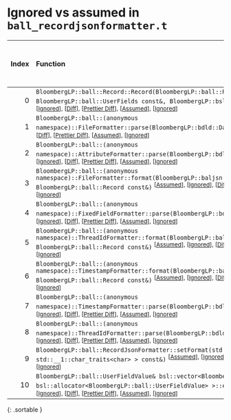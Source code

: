 # Ignored vs assumed in `ball_recordjsonformatter.t`

<script src="../sorttable.js"></script>

|   Index | Function                                                                                                                                                                                                                                                                                                                                                     |   Difference in number of lines |   Function size difference in bytes |   Number of lines in assumed build | Number of bytes in assumed build   |   Number of lines in ignored build | Number of bytes in ignored build   |
|--------:|:-------------------------------------------------------------------------------------------------------------------------------------------------------------------------------------------------------------------------------------------------------------------------------------------------------------------------------------------------------------|--------------------------------:|------------------------------------:|-----------------------------------:|:-----------------------------------|-----------------------------------:|:-----------------------------------|
|       0 | `BloombergLP::ball::Record::Record(BloombergLP::ball::RecordAttributes const&, BloombergLP::ball::UserFields const&, BloombergLP::bslma::Allocator*)` <sup>\[[Assumed](0-assume)\], \[[Ignored](0-none)\], \[[Diff](0.diff.html)\], \[[Prettier Diff](0-diff.html)\], \[[Assumed](0-assume-decompiled.txt)\], \[[Ignored](0-none-decompiled.txt)\]           |                              20 |                                  64 |                                 92 | 336                                |                                 72 | 272                                |
|       1 | `BloombergLP::ball::(anonymous namespace)::FileFormatter::parse(BloombergLP::bdld::DatumMapRef)` <sup>\[[Assumed](1-assume)\], \[[Ignored](1-none)\], \[[Diff](1.diff.html)\], \[[Prettier Diff](1-diff.html)\], \[[Assumed](1-assume-decompiled.txt)\], \[[Ignored](1-none-decompiled.txt)\]                                                                |                              -2 |                                   0 |                                 71 | 256                                |                                 73 | 256                                |
|       2 | `BloombergLP::ball::(anonymous namespace)::AttributeFormatter::parse(BloombergLP::bdld::DatumMapRef)` <sup>\[[Assumed](2-assume)\], \[[Ignored](2-none)\], \[[Diff](2.diff.html)\], \[[Prettier Diff](2-diff.html)\], \[[Assumed](2-assume-decompiled.txt)\], \[[Ignored](2-none-decompiled.txt)\]                                                           |                              -4 |                                 -16 |                                 67 | 224                                |                                 71 | 240                                |
|       3 | `BloombergLP::ball::(anonymous namespace)::FileFormatter::format(BloombergLP::baljsn::SimpleFormatter*, BloombergLP::ball::Record const&)` <sup>\[[Assumed](3-assume)\], \[[Ignored](3-none)\], \[[Diff](3.diff.html)\], \[[Prettier Diff](3-diff.html)\], \[[Assumed](3-assume-decompiled.txt)\], \[[Ignored](3-none-decompiled.txt)\]                      |                              -4 |                                 -16 |                                180 | 704                                |                                184 | 720                                |
|       4 | `BloombergLP::ball::(anonymous namespace)::FixedFieldFormatter::parse(BloombergLP::bdld::DatumMapRef)` <sup>\[[Assumed](4-assume)\], \[[Ignored](4-none)\], \[[Diff](4.diff.html)\], \[[Prettier Diff](4-diff.html)\], \[[Assumed](4-assume-decompiled.txt)\], \[[Ignored](4-none-decompiled.txt)\]                                                          |                              -4 |                                 -16 |                                 67 | 224                                |                                 71 | 240                                |
|       5 | `BloombergLP::ball::(anonymous namespace)::ThreadIdFormatter::format(BloombergLP::baljsn::SimpleFormatter*, BloombergLP::ball::Record const&)` <sup>\[[Assumed](5-assume)\], \[[Ignored](5-none)\], \[[Diff](5.diff.html)\], \[[Prettier Diff](5-diff.html)\], \[[Assumed](5-assume-decompiled.txt)\], \[[Ignored](5-none-decompiled.txt)\]                  |                              -4 |                                 -16 |                                 47 | 176                                |                                 51 | 192                                |
|       6 | `BloombergLP::ball::(anonymous namespace)::TimestampFormatter::format(BloombergLP::baljsn::SimpleFormatter*, BloombergLP::ball::Record const&)` <sup>\[[Assumed](6-assume)\], \[[Ignored](6-none)\], \[[Diff](6.diff.html)\], \[[Prettier Diff](6-diff.html)\], \[[Assumed](6-assume-decompiled.txt)\], \[[Ignored](6-none-decompiled.txt)\]                 |                              -4 |                                 -16 |                                161 | 704                                |                                165 | 720                                |
|       7 | `BloombergLP::ball::(anonymous namespace)::TimestampFormatter::parse(BloombergLP::bdld::DatumMapRef)` <sup>\[[Assumed](7-assume)\], \[[Ignored](7-none)\], \[[Diff](7.diff.html)\], \[[Prettier Diff](7-diff.html)\], \[[Assumed](7-assume-decompiled.txt)\], \[[Ignored](7-none-decompiled.txt)\]                                                           |                              -4 |                                 -16 |                                169 | 752                                |                                173 | 768                                |
|       8 | `BloombergLP::ball::(anonymous namespace)::ThreadIdFormatter::parse(BloombergLP::bdld::DatumMapRef)` <sup>\[[Assumed](8-assume)\], \[[Ignored](8-none)\], \[[Diff](8.diff.html)\], \[[Prettier Diff](8-diff.html)\], \[[Assumed](8-assume-decompiled.txt)\], \[[Ignored](8-none-decompiled.txt)\]                                                            |                              -5 |                                 -32 |                                 92 | 320                                |                                 97 | 352                                |
|       9 | `BloombergLP::ball::RecordJsonFormatter::setFormat(std::__1::basic_string_view<char, std::__1::char_traits<char> > const&)` <sup>\[[Assumed](9-assume)\], \[[Ignored](9-none)\], \[[Diff](9.diff.html)\], \[[Prettier Diff](9-diff.html)\], \[[Assumed](9-assume-decompiled.txt)\], \[[Ignored](9-none-decompiled.txt)\]                                     |                              -7 |                                 -16 |                                343 | 1,456                              |                                350 | 1,472                              |
|      10 | `BloombergLP::ball::UserFieldValue& bsl::vector<BloombergLP::ball::UserFieldValue, bsl::allocator<BloombergLP::ball::UserFieldValue> >::emplace_back<>()` <sup>\[[Assumed](10-assume)\], \[[Ignored](10-none)\], \[[Diff](10.diff.html)\], \[[Prettier Diff](10-diff.html)\], \[[Assumed](10-assume-decompiled.txt)\], \[[Ignored](10-none-decompiled.txt)\] |                            -102 |                                -352 |                                145 | 528                                |                                247 | 880                                |
{: .sortable }
